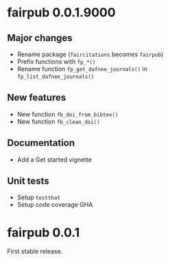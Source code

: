 # fairpub 0.0.1.9000

## Major changes

- Rename package (`faircitations` becomes `fairpub`)
- Prefix functions with `fp_*()`
- Rename function `fp_get_dafnee_journals()` in `fp_list_dafnee_journals()`

## New features

- New function `fb_doi_from_bibtex()`
- New function `fb_clean_doi()`

## Documentation

- Add a Get started vignette

## Unit tests

- Setup `testthat`
- Setup code coverage GHA

# fairpub 0.0.1

First stable release.
